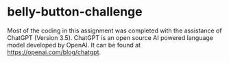 # belly-button-challenge

Most of the coding in this assignment was completed with the assistance of ChatGPT (Version 3.5). ChatGPT is an open source AI powered language model developed by OpenAI. It can be found at https://openai.com/blog/chatgpt.
